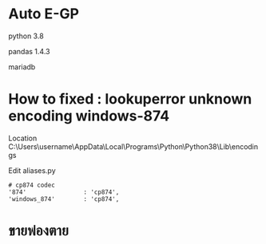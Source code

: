# Auto E-GP

python 3.8

pandas 1.4.3

mariadb


# How to fixed : lookuperror unknown encoding windows-874

Location C:\Users\username\AppData\Local\Programs\Python\Python38\Lib\encodings

Edit aliases.py

    # cp874 codec
    '874'                : 'cp874',
    'windows_874'        : 'cp874',


# ขายพ่องตาย

